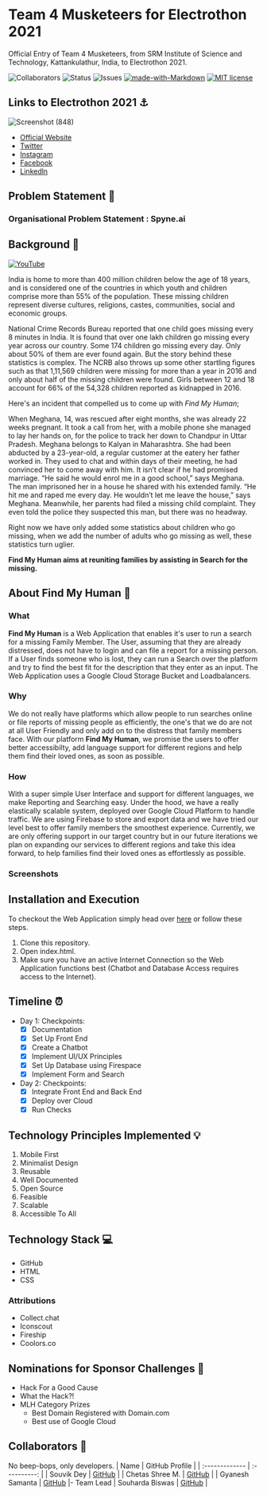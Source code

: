 # Team 4 Musketeers for Electrothon 2021

Official Entry of Team 4 Musketeers, from SRM Institute of Science and Technology, Kattankulathur, India, to Electrothon 2021. <br>

![Collaborators](https://img.shields.io/badge/collaborators-4-red)
![Status](https://img.shields.io/badge/status-working-orange)
![Issues](https://img.shields.io/badge/issues-0-blue)
[![made-with-Markdown](https://img.shields.io/badge/Made%20with-Markdown-1f425f.svg)](http://commonmark.org)
[![MIT license](https://img.shields.io/badge/License-MIT-blue.svg)](https://lbesson.mit-license.org/) 

## Links to Electrothon 2021 ⚓

![Screenshot (848)](https://user-images.githubusercontent.com/71955737/107111478-6d0e1080-6876-11eb-848a-2574af199fc8.png)
- [Official Website](https://specnith.com/electrothon.htmle)
- [Twitter](https://twitter.com/SPEC__NITH)
- [Instagram](https://www.instagram.com/s.p.e.c_nith/)
- [Facebook](https://www.facebook.com/spec.ece/)
- [Linkedln](https://www.linkedin.com/in/s-p-e-c-nith-40214b197/)



## Problem Statement 🚧

### Organisational Problem Statement : Spyne.ai

## Background 📖

[![YouTube](repository-assets/yt.png)](https://youtu.be/-l6Ct00rVbs)

India is home to more than 400 million children below the age of 18 years, and is considered one of the countries in which youth and children comprise more than 55% of the population. These missing children represent diverse cultures, religions, castes, communities, social and economic groups.

National Crime Records Bureau reported that one child goes missing every 8 minutes in India. It is found that over one lakh children go missing every year across our country.
Some 174 children go missing every day. Only about 50% of them are ever found again. But the story behind these statistics is complex. The NCRB also throws up some other startling figures such as that 1,11,569 children were missing for more than a year in 2016 and only about half of the missing children were found. Girls between 12 and 18 account for 66% of the 54,328 children reported as kidnapped in 2016.

Here's an incident that compelled us to come up with *Find My Human*;

When Meghana, 14, was rescued after eight months, she was already 22 weeks pregnant. It took a call from her, with a mobile phone she managed to lay her hands on, for the police to track her down to Chandpur in Uttar Pradesh. Meghana belongs to Kalyan in Maharashtra. She had been abducted by a 23-year-old, a regular customer at the eatery her father worked in. They used to chat and within days of their meeting, he had convinced her to come away with him. It isn’t clear if he had promised marriage. “He said he would enrol me in a good school,” says Meghana. The man imprisoned her in a house he shared with his extended family. “He hit me and raped me every day. He wouldn’t let me leave the house,” says Meghana. Meanwhile, her parents had filed a missing child complaint. They even told the police they suspected this man, but there was no headway.

Right now we have only added some statistics about children who go missing, when we add the number of adults who go missing as well, these statistics turn uglier.

**Find My Human aims at reuniting families by assisting in Search for the missing.**

## About Find My Human 🔧
### What
**Find My Human** is a Web Application that enables it's user to run a search for a missing Family Member. The User, assuming that they are already distressed, does not have to login and can file a report for a missing person. If a User finds someone who is lost, they can run a Search over the platform and try to find the best fit for the description that they enter as an input. The Web Application uses a Google Cloud Storage Bucket and Loadbalancers.

### Why
We do not really have platforms which allow people to run searches online or file reports of missing people as efficiently, the one's that we do are not at all User Friendly and only add on to the distress that family members face. With our platform **Find My Human**, we promise the users to offer better accessibilty, add language support for different regions and help them find their loved ones, as soon as possible.

### How
With a super simple User Interface and support for different languages, we make Reporting and Searching easy. Under the hood, we have a really elastically scalable system, deployed over Google Cloud Platform to handle traffic. We are using Firebase to store and export data and we have tried our level best to offer family members the smoothest experience. Currently, we are only offering support in our target country but in our future iterations we plan on expanding our services to different regions and take this idea forward, to help families find their loved ones as effortlessly as possible.

### Screenshots

## Installation and Execution

To checkout the Web Application simply head over [here](https://findmyhuman.online) or follow these steps.
   1. Clone this repository.
   2. Open index.html.
   3. Make sure you have an active Internet Connection so the Web Application functions best (Chatbot and Database Access requires access to the Internet).


## Timeline ⏰

- Day 1: Checkpoints:
   - [x] Documentation
   - [x] Set Up Front End
   - [x] Create a Chatbot
   - [x] Implement UI/UX Principles
   - [x] Set Up Database using Firespace
   - [x] Implement Form and Search
- Day 2: Checkpoints:
   - [x] Integrate Front End and Back End
   - [x] Deploy over Cloud
   - [x] Run Checks

## Technology Principles Implemented 💡

1. Mobile First
2. Minimalist Design
3. Reusable
4. Well Documented
5. Open Source
6. Feasible
7. Scalable
8. Accessible To All

## Technology Stack 💻

- GitHub
- HTML
- CSS
  
### Attributions

- Collect.chat
- Iconscout
- Fireship
- Coolors.co

## Nominations for Sponsor Challenges 🤝

 - Hack For a Good Cause
 - What the Hack?!
 - MLH Category Prizes
   - Best Domain Registered with Domain.com
   - Best use of Google Cloud

## Collaborators 🤖

No beep-bops, only developers.
| Name      | GitHub Profile     |
| :------------- | :----------: |
|  Souvik Dey        | [GitHub](https://github.com/Souvikdey10) |
|  Chetas Shree M.   | [GitHub](https://github.com/ChetasShree) |
|  Gyanesh Samanta   | [GitHub](https://www.github.com/gyanesh-samanta-123) |- Team Lead
|  Souharda Biswas   | [GitHub](https://www.github.com/TheSouharda) |

